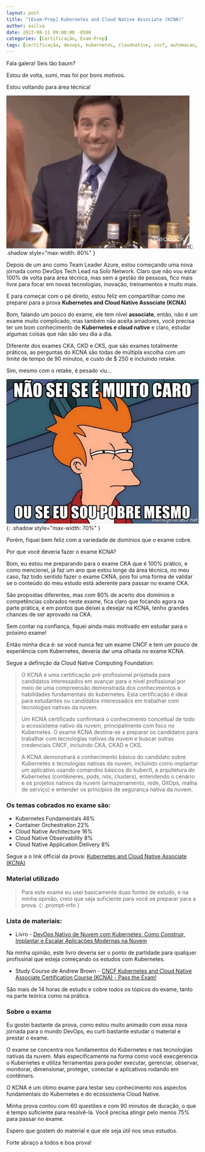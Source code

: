 ```yaml
---
layout: post
title: "[Exam-Prep] Kubernetes and Cloud Native Associate (KCNA)"
author: asilva
date: 2022-08-11 09:00:00 -0500
categories: [Certificação, Exam-Prep]
tags: [certificação, devops, kubernetes, cloudnative, cncf, automacao, iac, cicd, container, linux, linuxfoundation, sre, sysadmin, observabilidade]
---
```


Fala galera! Seis tão baum?

Estou de volta, sumi, mas foi por bons motivos.

Estou voltando para área técnica! 

![](/assets/img/30/kcna01.gif){: .shadow style="max-width: 80%" }

Depois de um ano como Team Leader Azure, estou começando uma nova jornada como DevOps Tech Lead na Solo Network. Claro que não vou estar 100% de volta para área técnica, mas sem a gestão de pessoas, fico mais livre para focar em novas tecnologias, inovação, treinamentos e muito mais.

E para começar com o pé direito, estou feliz em compartilhar como me preparei para a prova **Kubernetes and Cloud Native Associate (KCNA)**

Bom, falando um pouco do exame, ele tem nível **associate**, então, não é um exame muito complicado, mas também não aceita amadores, você precisa ter um bom conhecimento de **Kubernetes e cloud native** e claro, estudar algumas coisas que não são seu dia a dia.

Diferente dos exames CKA, CKD e CKS, que são exames totalmente práticos, as perguntas do KCNA são todas de múltipla escolha com um limite de tempo de 90 minutos, e custo de $ 250 e incluindo retake.

Sim, mesmo com o retake, é pesado viu...

![](/assets/img/30/kcna02.jpg){: .shadow style="max-width: 70%" }

Porém, fiquei bem feliz com a variedade de domínios que o exame cobre.

Por que você deveria fazer o exame KCNA?

Bom, eu estou me preparando para o exame CKA que é 100% prático, e como mencionei, já faz um ano que estou longe da área técnica, no meu caso, faz todo sentido fazer o exame CKNA, pois foi uma forma de validar se o conteúdo do meu estudo está aderente para passar no exame CKA. 

São propostas diferentes, mas com 80% de acerto dos domínios e competências cobrados neste exame, fica claro que focando agora na parte prática, e em pontos que deixei a desejar na KCNA, tenho grandes chances de ser aprovado na CKA.

Sem contar na confiança, fiquei ainda mais motivado em estudar para o próximo exame!

Então minha dica é: se você nunca fez um exame CNCF e tem um pouco de experiência com Kubernetes, deveria dar uma olhada no exame KCNA.

Segue a definição da Cloud Native Computing Foundation:

>O KCNA é uma certificação pré-profissional projetada para candidatos interessados em avançar para o nível profissional por meio de uma compreensão demonstrada dos conhecimentos e habilidades fundamentais do kubernetes. Esta certificação é ideal para estudantes ou candidatos interessados em trabalhar com tecnologias nativas da nuvem.
>
>Um KCNA certificado confirmará o conhecimento conceitual de todo o ecossistema nativo da nuvem, principalmente com foco no Kubernetes. O exame KCNA destina-se a preparar os candidatos para trabalhar com tecnologias nativas da nuvem e buscar outras credenciais CNCF, incluindo CKA, CKAD e CKS.
>
>A KCNA demonstrará o conhecimento básico do candidato sobre Kubernetes e tecnologias nativas da nuvem, incluindo como implantar um aplicativo usando comandos básicos do kubectl, a arquitetura do Kubernetes (contêineres, pods, nós, clusters), entendendo o cenário e os projetos nativos da nuvem (armazenamento, rede, GitOps, malha de serviço) e entender os princípios de segurança nativa da nuvem.

### **Os temas cobrados no exame são:**

* Kubernetes Fundamentals 46%
* Container Orchestration 22%
* Cloud Native Architecture 16%
* Cloud Native Observability 8%
* Cloud Native Application Delivery 8%

Segue a o link official da prova: <a href="https://training.linuxfoundation.org/certification/kubernetes-cloud-native-associate/" target="_blank">Kubernetes and Cloud Native Associate (KCNA)</a>

### **Material utilizado**

> Para este exame eu usei basicamente duas fontes de estudo, e na minha opinião, creio que seja suficiente para você se preparar para a prova.
{: .prompt-info }

### **Lista de materiais:**

* Livro - <a href="https://www.amazon.com.br/gp/product/8575227785/ref=ppx_yo_dt_b_asin_title_o03_s00?ie=UTF8&psc=1" target="_blank"> DevOps Nativo de Nuvem com Kubernetes: Como Construir, Implantar e Escalar Aplicações Modernas na Nuvem</a>

Na minha opinião, este livro deveria ser o ponto de partidade para qualquer profissinal que esteja começando os estudos com Kubernetes.

* Study Course de Andrew Brown - <a href="https://www.youtube.com/watch?v=AplluksKvzI" target="_blank">CNCF Kubernetes and Cloud Native Associate Certification Course (KCNA) - Pass the Exam!
</a>

São mais de 14 horas de estudo e cobre todos os tópicos do exame, tanto na parte teórica como na prática.

### **Sobre o exame**

Eu gostei bastante da prova, como estou muito animado com essa nova jornada para o mundo DevOps, eu curti bastante estudar o material e prestar o exame.

O exame se concentra nos fundamentos do Kubernetes e nas tecnologias nativas da nuvem. Mais especificamente na forma como você execgerencia o Kubernetes e utiliza ferramentas para poder executar, gerenciar, observar, monitorar, dimensionar, proteger, conectar e aplicativos rodando em contêiners.

O KCNA é um ótimo exame para testar seu conhecimento nos aspectos fundamentais do Kubernetes e do ecossistema Cloud Native.

Minha prova contou com 60 questões e com 90 minutos de duração, o que é tempo suficiente para resolvê-la. Você precisa atingir pelo menos 75% para passar no exame.

Espero que gostem do material e que ele seja útil nos seus estudos.

Forte abraço a todos e boa prova!